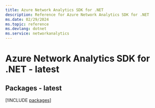 ```yaml
---
title: Azure Network Analytics SDK for .NET
description: Reference for Azure Network Analytics SDK for .NET
ms.date: 02/29/2024
ms.topic: reference
ms.devlang: dotnet
ms.service: networkanalytics
---
```

# Azure Network Analytics SDK for .NET - latest
## Packages - latest
[!INCLUDE [packages](network-analytics-index.md)]